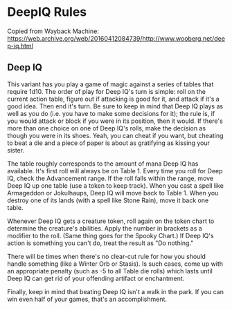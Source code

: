 DeepIQ Rules
============

Copied from Wayback Machine:
https://web.archive.org/web/20160412084739/http://www.wooberg.net/deep-iq.html
	
Deep IQ
------- 

This variant has you play a game of magic against a series of tables that require 1d10. The order of play for Deep IQ's turn is simple: roll on the current action table, figure out if attacking is good for it, and attack if it's a good idea. Then end it's turn. Be sure to keep in mind that Deep IQ plays as well as you do (i.e. you have to make some decisions for it); the rule is, if you would attack or block if you were in its position, then it would. If there's more than one choice on one of Deep IQ's rolls, make the decision as though you were in its shoes. Yeah, you can cheat if you want, but cheating to beat a die and a piece of paper is about as gratifying as kissing your sister.

The table roughly corresponds to the amount of mana Deep IQ has available. It's first roll will always be on Table 1. Every time you roll for Deep IQ, check the Advancement range. If the roll falls within the range, move Deep IQ up one table (use a token to keep track). When you cast a spell like Armageddon or Jokulhaups, Deep IQ will move back to Table 1. When you destroy one of its lands (with a spell like Stone Rain), move it back one table.

Whenever Deep IQ gets a creature token, roll again on the token chart to determine the creature's abilities. Apply the number in brackets as a modifier to the roll. (Same thing goes for the Spooky Chart.) If Deep IQ's action is something you can't do, treat the result as "Do nothing."

There will be times when there's no clear-cut rule for how you should handle something (like a Winter Orb or Stasis). Is such cases, come up with an appropriate penalty (such as -5 to all Table die rolls) which lasts until Deep IQ can get rid of your offending artifact or enchantment.

Finally, keep in mind that beating Deep IQ isn't a walk in the park. If you can win even half of your games, that's an accomplishment.


